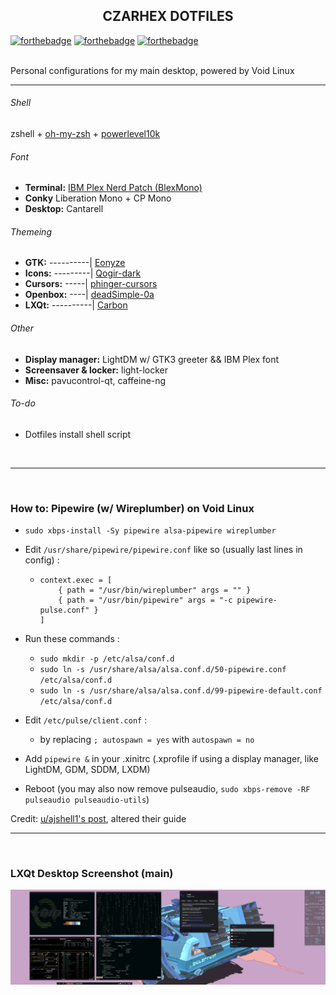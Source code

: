 <h2 align="center">CZARHEX DOTFILES</h2>

[![forthebadge](https://forthebadge.com/images/badges/compatibility-club-penguin.svg)](https://forthebadge.com) 
[![forthebadge](https://forthebadge.com/images/badges/just-plain-nasty.svg)](https://forthebadge.com) 
[![forthebadge](https://forthebadge.com/images/badges/built-with-swag.svg)](https://forthebadge.com) 

<br/>
Personal configurations for my main desktop, powered by Void Linux

** **

###### Shell
zshell + [oh-my-zsh](https://ohmyz.sh/) + [powerlevel10k](https://github.com/romkatv/powerlevel10k)

###### Font
* **Terminal:** [IBM Plex Nerd Patch (BlexMono)](https://www.nerdfonts.com/font-downloads)
* **Conky** Liberation Mono + CP Mono
* **Desktop:** Cantarell

###### Themeing
* **GTK:** ----------| [Eonyze](https://www.pling.com/p/1639542)
* **Icons:** ---------| [Qogir-dark](https://www.pling.com/p/1296407)
* **Cursors:** -----| [phinger-cursors](https://www.pling.com/p/1690782)
* **Openbox:** ----| [deadSimple-0a](https://www.pling.com/p/1017289)
* **LXQt:** ----------| [Carbon](https://www.pling.com/p/1566923)

###### Other
* **Display manager:** LightDM w/ GTK3 greeter && IBM Plex font
* **Screensaver & locker:** light-locker
* **Misc:** pavucontrol-qt, caffeine-ng

###### To-do
* Dotfiles install shell script

<br/>

** **

<br/>

### How to: Pipewire (w/ Wireplumber) on Void Linux
* `sudo xbps-install -Sy pipewire alsa-pipewire wireplumber`

* Edit `/usr/share/pipewire/pipewire.conf` like so (usually last lines in config) :
  - ```
    context.exec = [
        { path = "/usr/bin/wireplumber" args = "" }
        { path = "/usr/bin/pipewire" args = "-c pipewire-pulse.conf" }
    ]
    ```

* Run these commands :
  - `sudo mkdir -p /etc/alsa/conf.d`
  - `sudo ln -s /usr/share/alsa/alsa.conf.d/50-pipewire.conf /etc/alsa/conf.d`
  - `sudo ln -s /usr/share/alsa/alsa.conf.d/99-pipewire-default.conf /etc/alsa/conf.d`

* Edit `/etc/pulse/client.conf` :
  - by replacing `; autospawn = yes` with `autospawn = no`

* Add `pipewire &` in your .xinitrc (.xprofile if using a display manager, like LightDM, GDM, SDDM, LXDM)

* Reboot (you may also now remove pulseaudio, `sudo xbps-remove -RF pulseaudio pulseaudio-utils`)

Credit: [u/ajshell1's post](https://www.reddit.com/r/voidlinux/comments/lp5w87/how_i_got_pipewire_working_on_void_as_a_pulse/), altered their guide

** **

<br/>

### LXQt Desktop Screenshot (main)
![desktoppreview](08-04-2022.png)
